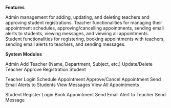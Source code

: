 **Features**

Admin management for adding, updating, and deleting teachers and approving student registrations.
Teacher functionalities for managing their appointment schedules, approving/cancelling appointments, sending email alerts to students, viewing messages, and viewing all appointments.
Student functionalities for registering, booking appointments with teachers, sending email alerts to teachers, and sending messages.


**System Modules**

Admin
Add Teacher (Name, Department, Subject, etc.)
Update/Delete Teacher
Approve Registration Student

Teacher
Login
Schedule Appointment
Approve/Cancel Appointment
Send Email Alerts to Students
View Messages
View All Appointments

Student
Register
Login
Book Appointment
Send Email Alert to Teacher
Send Message
